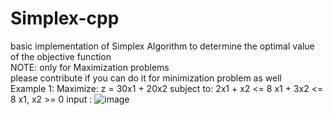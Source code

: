 # Simplex-cpp
basic implementation of Simplex Algorithm to determine the optimal value of the objective function\
NOTE: only for Maximization problems\
please contribute if you can do it for minimization problem as well\
Example 1:
Maximize: z = 30x1 + 20x2
subject to: 2x1 + x2 <= 8
            x1 + 3x2 <= 8
            x1, x2 >= 0
input :
![image](https://user-images.githubusercontent.com/123622678/225083078-37f2aca3-9f3f-477d-aa62-a8e93be27e8b.png)


